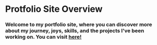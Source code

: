 # Protfolio Site Overview
### Welcome to my portfolio site, where you can discover more about my journey, joys, skills, and the projects I've been working on. You can visit [here!](https://delstroo.github.io/portfolio-site/)
